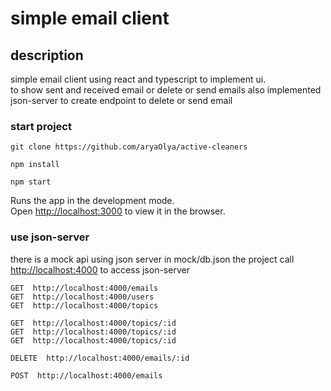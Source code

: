 # simple email client

## description

simple email client using react and typescript to implement ui.\
to show sent and received email or delete or send emails
also implemented json-server to create endpoint to delete or send email

### start project

````git clone https://github.com/aryaOlya/active-cleaners````

````npm install````

````npm start````

Runs the app in the development mode.\
Open [http://localhost:3000](http://localhost:3000) to view it in the browser.

### use json-server

there is a mock api using json server in mock/db.json
the project call [http://localhost:4000](http://localhost:3000) to access json-server

`GET  http://localhost:4000/emails`
\
`GET  http://localhost:4000/users`
\
`GET  http://localhost:4000/topics`

`GET  http://localhost:4000/topics/:id`
\
`GET  http://localhost:4000/topics/:id`
\
`GET  http://localhost:4000/topics/:id`

`DELETE  http://localhost:4000/emails/:id`

`POST  http://localhost:4000/emails`

